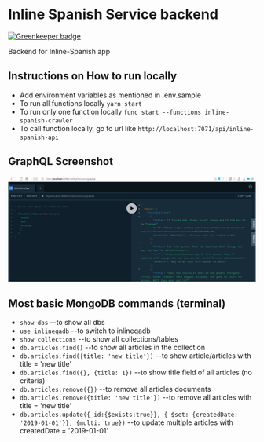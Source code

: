 # Inline Spanish Service backend

[![Greenkeeper badge](https://badges.greenkeeper.io/siristechnology/inline-spanish-service.svg)](https://greenkeeper.io/)

Backend for Inline-Spanish app

## Instructions on How to run locally

-   Add environment variables as mentioned in .env.sample
-   To run all functions locally `yarn start`
-   To run only one function locally `func start --functions inline-spanish-crawler`
-   To call function locally, go to url like `http://localhost:7071/api/inline-spanish-api`

## GraphQL Screenshot

![GraphQL Screenshot](./docs/graphql-screenshot.png)

## Most basic MongoDB commands (terminal)

-   `show dbs` --to show all dbs
-   `use inlineqadb` --to switch to inlineqadb
-   `show collections` --to show all collections/tables
-   `db.articles.find()` --to show all articles in the collection
-   `db.articles.find({title: 'new title'})` --to show article/articles with title = 'new title'
-   `db.articles.find({}, {title: 1})` --to show title field of all articles (no criteria)
-   `db.articles.remove({})` --to remove all articles documents
-   `db.articles.remove({title: 'new title'})` --to remove all articles with title = 'new title'
-   `db.articles.update({_id:{$exists:true}}, { $set: {createdDate: '2019-01-01'}}, {multi: true})` --to update multiple articles with createdDate = '2019-01-01'
